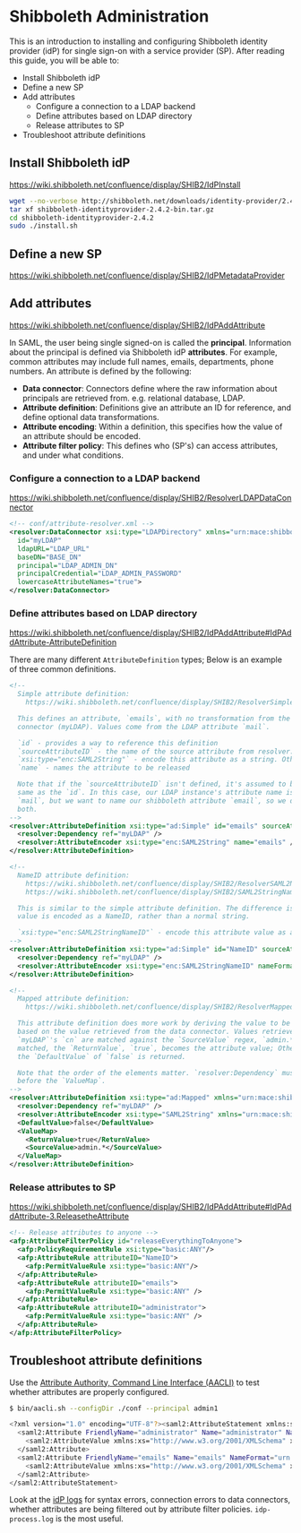 # Shibboleth Administration

This is an introduction to installing and configuring Shibboleth identity
provider (idP) for single sign-on with a service provider (SP). After reading
this guide, you will be able to:

- Install Shibboleth idP
- Define a new SP
- Add attributes
  - Configure a connection to a LDAP backend
  - Define attributes based on LDAP directory
  - Release attributes to SP
- Troubleshoot attribute definitions

## Install Shibboleth idP

https://wiki.shibboleth.net/confluence/display/SHIB2/IdPInstall

```sh
wget --no-verbose http://shibboleth.net/downloads/identity-provider/2.4.2/shibboleth-identityprovider-2.4.2-bin.tar.gz
tar xf shibboleth-identityprovider-2.4.2-bin.tar.gz
cd shibboleth-identityprovider-2.4.2
sudo ./install.sh
```

## Define a new SP

https://wiki.shibboleth.net/confluence/display/SHIB2/IdPMetadataProvider

## Add attributes

https://wiki.shibboleth.net/confluence/display/SHIB2/IdPAddAttribute

In SAML, the user being single signed-on is called the **principal**.
Information about the principal is defined via Shibboleth idP **attributes**.
For example, common attributes may include full names, emails, departments,
phone numbers. An attribute is defined by the following:

- **Data connector**: Connectors define where the raw information about principals are retrieved from. e.g. relational database, LDAP.
- **Attribute definition**: Definitions give an attribute an ID for reference, and define optional data transformations.
- **Attribute encoding**: Within a definition, this specifies how the value of an attribute should be encoded.
- **Attribute filter policy**: This defines who (SP's) can access attributes, and under what conditions.

### Configure a connection to a LDAP backend

https://wiki.shibboleth.net/confluence/display/SHIB2/ResolverLDAPDataConnector

```xml
<!-- conf/attribute-resolver.xml -->
<resolver:DataConnector xsi:type="LDAPDirectory" xmlns="urn:mace:shibboleth:2.0:resolver:dc"
  id="myLDAP"
  ldapURL="LDAP_URL"
  baseDN="BASE_DN"
  principal="LDAP_ADMIN_DN"
  principalCredential="LDAP_ADMIN_PASSWORD"
  lowercaseAttributeNames="true">
</resolver:DataConnector>
```

### Define attributes based on LDAP directory

https://wiki.shibboleth.net/confluence/display/SHIB2/IdPAddAttribute#IdPAddAttribute-AttributeDefinition

There are many different `AttributeDefinition` types; Below is an example of
three common definitions.

```xml
<!--
  Simple attribute definition:
    https://wiki.shibboleth.net/confluence/display/SHIB2/ResolverSimpleAttributeDefinition

  This defines an attribute, `emails`, with no transformation from the data
  connector (myLDAP). Values come from the LDAP attribute `mail`.

  `id` - provides a way to reference this definition
  `sourceAttributeID` - the name of the source attribute from resolver:Dependency. e.g. `mail` is the attribute returned by `myLDAP`.
  `xsi:type="enc:SAML2String"` - encode this attribute as a string. Other encoders at https://wiki.shibboleth.net/confluence/display/SHIB2/IdPAddAttribute#IdPAddAttribute-AttributeEncoding
  `name` - names the attribute to be released

  Note that if the `sourceAttributeID` isn't defined, it's assumed to be the
  same as the `id`. In this case, our LDAP instance's attribute name is
  `mail`, but we want to name our shibboleth attribute `email`, so we define
  both.
-->
<resolver:AttributeDefinition xsi:type="ad:Simple" id="emails" sourceAttributeID="mail">
  <resolver:Dependency ref="myLDAP" />
  <resolver:AttributeEncoder xsi:type="enc:SAML2String" name="emails" />
</resolver:AttributeDefinition>

<!--
  NameID attribute definition:
    https://wiki.shibboleth.net/confluence/display/SHIB2/ResolverSAML2NameIDAttributeDefinition
    https://wiki.shibboleth.net/confluence/display/SHIB2/SAML2StringNameIDEncoder

  This is similar to the simple attribute definition. The difference is the
  value is encoded as a NameID, rather than a normal string.

  `xsi:type="enc:SAML2StringNameID"` - encode this attribute value as a NameID
-->
<resolver:AttributeDefinition xsi:type="ad:Simple" id="NameID" sourceAttributeID="uid">
  <resolver:Dependency ref="myLDAP" />
  <resolver:AttributeEncoder xsi:type="enc:SAML2StringNameID" nameFormat="urn:oasis:names:tc:SAML:1.1:nameid-format:unspecified" />
</resolver:AttributeDefinition>

<!--
  Mapped attribute definition:
    https://wiki.shibboleth.net/confluence/display/SHIB2/ResolverMappedAttributeDefinition

  This attribute definition does more work by deriving the value to be released
  based on the value retrieved from the data connector. Values retrieved from
  `myLDAP`'s `cn` are matched against the `SourceValue` regex, `admin.*`. If
  matched, the `ReturnValue`, `true`, becomes the attribute value; Otherwise,
  the `DefaultValue` of `false` is returned.

  Note that the order of the elements matter. `resolver:Dependency` must come
  before the `ValueMap`.
-->
<resolver:AttributeDefinition xsi:type="ad:Mapped" xmlns="urn:mace:shibboleth:2.0:resolver:ad" id="administrator" sourceAttributeID="cn">
  <resolver:Dependency ref="myLDAP" />
  <resolver:AttributeEncoder xsi:type="SAML2String" xmlns="urn:mace:shibboleth:2.0:attribute:encoder" name="administrator" />
  <DefaultValue>false</DefaultValue>
  <ValueMap>
    <ReturnValue>true</ReturnValue>
    <SourceValue>admin.*</SourceValue>
  </ValueMap>
</resolver:AttributeDefinition>
```

### Release attributes to SP

https://wiki.shibboleth.net/confluence/display/SHIB2/IdPAddAttribute#IdPAddAttribute-3.ReleasetheAttribute

```xml
<!-- Release attributes to anyone -->
<afp:AttributeFilterPolicy id="releaseEverythingToAnyone">
  <afp:PolicyRequirementRule xsi:type="basic:ANY"/>
  <afp:AttributeRule attributeID="NameID">
    <afp:PermitValueRule xsi:type="basic:ANY"/>
  </afp:AttributeRule>
  <afp:AttributeRule attributeID="emails">
    <afp:PermitValueRule xsi:type="basic:ANY" />
  </afp:AttributeRule>
  <afp:AttributeRule attributeID="administrator">
    <afp:PermitValueRule xsi:type="basic:ANY" />
  </afp:AttributeRule>
</afp:AttributeFilterPolicy>
```

## Troubleshoot attribute definitions

Use the [Attribute Authority, Command Line Interface
(AACLI)](https://wiki.shibboleth.net/confluence/display/SHIB2/AACLI) to test
whether attributes are properly configured.

```sh
$ bin/aacli.sh --configDir ./conf --principal admin1

<?xml version="1.0" encoding="UTF-8"?><saml2:AttributeStatement xmlns:saml2="urn:oasis:names:tc:SAML:2.0:assertion">
  <saml2:Attribute FriendlyName="administrator" Name="administrator" NameFormat="urn:oasis:names:tc:SAML:2.0:attrname-format:uri">
    <saml2:AttributeValue xmlns:xs="http://www.w3.org/2001/XMLSchema" xmlns:xsi="http://www.w3.org/2001/XMLSchema-instance" xsi:type="xs:string">true</saml2:AttributeValue>
  </saml2:Attribute>
  <saml2:Attribute FriendlyName="emails" Name="emails" NameFormat="urn:oasis:names:tc:SAML:2.0:attrname-format:uri">
    <saml2:AttributeValue xmlns:xs="http://www.w3.org/2001/XMLSchema" xmlns:xsi="http://www.w3.org/2001/XMLSchema-instance" xsi:type="xs:string">admin1@openldap.ghe.local</saml2:AttributeValue>
  </saml2:Attribute>
</saml2:AttributeStatement>
```

Look at the [idP
logs](https://wiki.shibboleth.net/confluence/display/SHIB2/IdPLogging) for
syntax errors, connection errors to data connectors, whether attributes are
being filtered out by attribute filter policies. `idp-process.log` is the most
useful.
